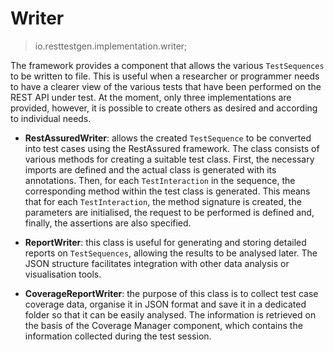 # Writer
> io.resttestgen.implementation.writer;

The framework provides a component that allows the various ```TestSequences``` to be written to file. This is useful when a researcher or programmer needs to have a clearer view of the various tests that have been performed on the REST API under test.  At the moment, only three implementations are provided, however, it is possible to create others as desired and according to individual needs.   

- **RestAssuredWriter**: allows the created ```TestSequence``` to be converted into test cases using the RestAssured framework. The class consists of various methods for creating a suitable test class. First, the necessary imports are defined and the actual class is generated with its annotations. Then, for each ```TestInteraction``` in the sequence, the corresponding method within the test class is generated. This means that for each ```TestInteraction```, the method signature is created, the parameters are initialised, the request to be performed is defined and, finally, the assertions are also specified.   

- **ReportWriter**: this class is useful for generating and storing detailed reports on ```TestSequences```, allowing the results to be analysed later. The JSON structure facilitates integration with other data analysis or visualisation tools. 

- **CoverageReportWriter**: the purpose of this class is to collect test case coverage data, organise it in JSON format and save it in a dedicated folder so that it can be easily analysed. The information is retrieved on the basis of the Coverage Manager component, which contains the information collected during the test session.